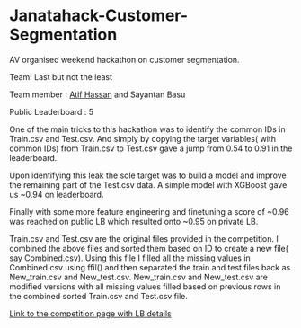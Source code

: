 # Janatahack-Customer-Segmentation
AV organised weekend hackathon on customer segmentation.

Team: Last but not the least

Team member : [Atif Hassan](https://www.linkedin.com/in/atif-hassan-1a8a45127/) and Sayantan Basu

Public Leaderboard : 5

One of the main tricks to this hackathon was to identify the common IDs in Train.csv and Test.csv. And simply by copying the target variables( with common IDs) from Train.csv to Test.csv gave a jump from 0.54 to 0.91 in the leaderboard.

Upon identifying this leak the sole target was to build a model and improve the remaining part of the Test.csv data. A simple model with XGBoost gave us ~0.94 on leaderboard.

Finally with some more feature engineering and finetuning a score of ~0.96 was reached on public LB which resulted onto ~0.95 on private LB.

Train.csv and Test.csv are the original files provided in the competition.
I combined the above files and sorted them based on ID to create a new file( say Combined.csv).
Using this file I filled all the missing values in Combined.csv using ffil() and then separated the train and test files back as New_train.csv and New_test.csv. New_train.csv and New_test.csv are modified versions with all missing values filled based on previous rows in the combined sorted Train.csv and Test.csv file.

[Link to the competition page with LB details](https://datahack.analyticsvidhya.com/contest/janatahack-customer-segmentation/#ProblemStatement)
